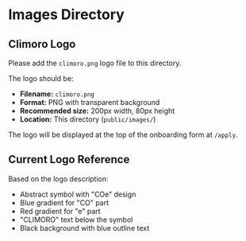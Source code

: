# Images Directory

## Climoro Logo

Please add the `climoro.png` logo file to this directory.

The logo should be:
- **Filename:** `climoro.png`
- **Format:** PNG with transparent background
- **Recommended size:** 200px width, 80px height
- **Location:** This directory (`public/images/`)

The logo will be displayed at the top of the onboarding form at `/apply`.

## Current Logo Reference

Based on the logo description:
- Abstract symbol with "COe" design
- Blue gradient for "CO" part
- Red gradient for "e" part
- "CLIMORO" text below the symbol
- Black background with blue outline text 